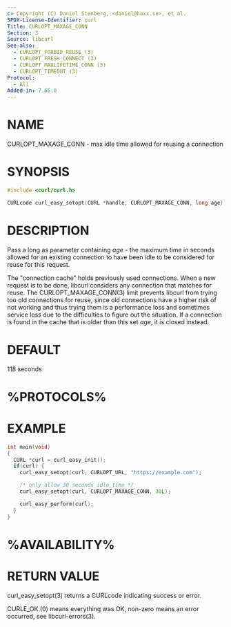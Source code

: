 ```yaml
---
c: Copyright (C) Daniel Stenberg, <daniel@haxx.se>, et al.
SPDX-License-Identifier: curl
Title: CURLOPT_MAXAGE_CONN
Section: 3
Source: libcurl
See-also:
  - CURLOPT_FORBID_REUSE (3)
  - CURLOPT_FRESH_CONNECT (3)
  - CURLOPT_MAXLIFETIME_CONN (3)
  - CURLOPT_TIMEOUT (3)
Protocol:
  - All
Added-in: 7.65.0
---
```


# NAME

CURLOPT_MAXAGE_CONN - max idle time allowed for reusing a connection

# SYNOPSIS

~~~c
#include <curl/curl.h>

CURLcode curl_easy_setopt(CURL *handle, CURLOPT_MAXAGE_CONN, long age);
~~~

# DESCRIPTION

Pass a long as parameter containing *age* - the maximum time in seconds
allowed for an existing connection to have been idle to be considered for
reuse for this request.

The "connection cache" holds previously used connections. When a new request
is to be done, libcurl considers any connection that matches for reuse. The
CURLOPT_MAXAGE_CONN(3) limit prevents libcurl from trying too old
connections for reuse, since old connections have a higher risk of not working
and thus trying them is a performance loss and sometimes service loss due to
the difficulties to figure out the situation. If a connection is found in the
cache that is older than this set *age*, it is closed instead.

# DEFAULT

118 seconds

# %PROTOCOLS%

# EXAMPLE

~~~c
int main(void)
{
  CURL *curl = curl_easy_init();
  if(curl) {
    curl_easy_setopt(curl, CURLOPT_URL, "https://example.com");

    /* only allow 30 seconds idle time */
    curl_easy_setopt(curl, CURLOPT_MAXAGE_CONN, 30L);

    curl_easy_perform(curl);
  }
}
~~~

# %AVAILABILITY%

# RETURN VALUE

curl_easy_setopt(3) returns a CURLcode indicating success or error.

CURLE_OK (0) means everything was OK, non-zero means an error occurred, see
libcurl-errors(3).
